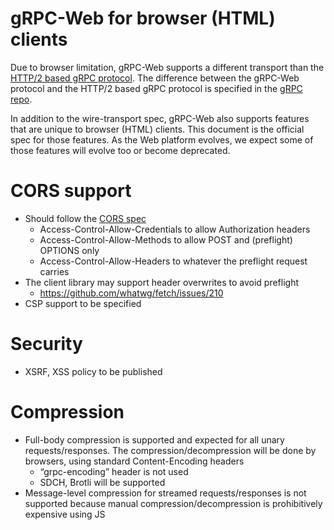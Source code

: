 # gRPC-Web for browser (HTML) clients

Due to browser limitation, gRPC-Web supports a different transport
than the [HTTP/2 based gRPC protocol](https://github.com/grpc/grpc/blob/master/doc/PROTOCOL-HTTP2.md).
The difference between the gRPC-Web
protocol and the HTTP/2 based gRPC protocol is specified in the [gRPC repo](https://github.com/grpc/grpc/blob/master/doc/PROTOCOL-WEB.md). 

In addition to the wire-transport spec, gRPC-Web also supports features that are unique to browser (HTML) clients.
This document is the official spec for those features. As the Web platform evolves,
we expect some of those features will evolve too or become deprecated.

# CORS support

* Should follow the [CORS spec](https://developer.mozilla.org/en-US/docs/Web/HTTP/Server-Side_Access_Control)
  * Access-Control-Allow-Credentials to allow Authorization headers
  * Access-Control-Allow-Methods to allow POST and (preflight) OPTIONS only
  * Access-Control-Allow-Headers to whatever the preflight request carries
* The client library may support header overwrites to avoid preflight
  * https://github.com/whatwg/fetch/issues/210
* CSP support to be specified

# Security

* XSRF, XSS policy to be published 

# Compression

* Full-body compression is supported and expected for all unary
requests/responses. The compression/decompression will be done
by browsers, using standard Content-Encoding headers
  * “grpc-encoding” header is not used
  * SDCH, Brotli will be supported
* Message-level compression for streamed requests/responses is not supported
because manual compression/decompression is prohibitively expensive using JS
